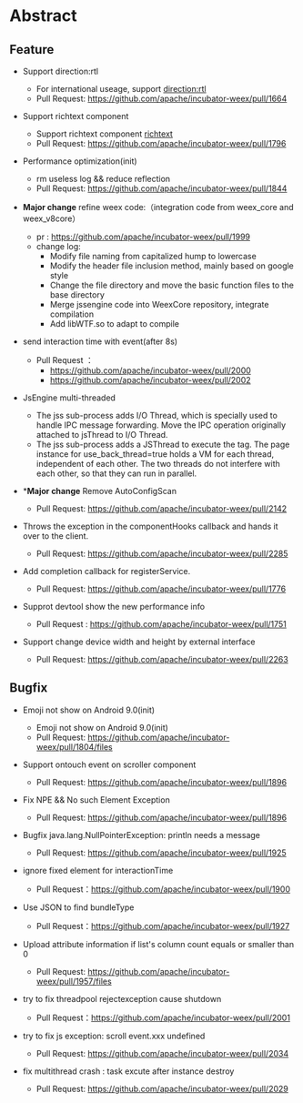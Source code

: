 # Abstract
## Feature
* Support direction:rtl
	* For international useage, support [direction:rtl](https://developer.mozilla.org/en-US/docs/Web/CSS/direction)
	* Pull Request: https://github.com/apache/incubator-weex/pull/1664

* Support richtext component
	* Support richtext component [richtext](http://weex-project.io/cn/references/components/richtext.html)
	* Pull Request: https://github.com/apache/incubator-weex/pull/1796

*  Performance optimization(init)
	* rm useless log && reduce reflection
	* Pull Request: https://github.com/apache/incubator-weex/pull/1844

* **Major change** refine weex code:（integration code from weex_core and weex_v8core）
    * pr : https://github.com/apache/incubator-weex/pull/1999
    * change log:
    	* Modify file naming from capitalized hump to lowercase
    	* Modify the header file inclusion method, mainly based on google style
    	* Change the file directory and move the basic function files to the base directory
    	* Merge jssengine code into WeexCore repository, integrate compilation
    	* Add libWTF.so to adapt to compile
    	
* send interaction time with event(after 8s)
	* Pull Request ：
		* https://github.com/apache/incubator-weex/pull/2000
		* https://github.com/apache/incubator-weex/pull/2002

* JsEngine multi-threaded
    * The jss sub-process adds I/O Thread, which is specially used to handle IPC message forwarding. Move the IPC operation originally attached to jsThread to I/O Thread. 
    * The jss sub-process adds a JSThread to execute the tag. The page instance for use_back_thread=true holds a VM for each thread, independent of each other. The two threads do not interfere with each other, so that they can run in parallel.

* ***Major change** Remove AutoConfigScan
    * Pull Request: https://github.com/apache/incubator-weex/pull/2142

* Throws the exception in the componentHooks callback and hands it over to the client.
    * Pull Request: https://github.com/apache/incubator-weex/pull/2285

* Add completion callback for registerService.
  * Pull Request: https://github.com/apache/incubator-weex/pull/1776

* Supprot devtool show the new performance info
  * Pull Request : <https://github.com/apache/incubator-weex/pull/1751>

* Support change device width and height by external interface
  * Pull Request:  <https://github.com/apache/incubator-weex/pull/2263>

## Bugfix
*  Emoji not show on Android 9.0(init)
	* Emoji not show on Android 9.0(init)
	* Pull Request:  https://github.com/apache/incubator-weex/pull/1804/files

* Support ontouch event on scroller component
	* Pull Request: https://github.com/apache/incubator-weex/pull/1896

* Fix NPE && No such Element Exception
	* Pull Request: https://github.com/apache/incubator-weex/pull/1896

* Bugfix java.lang.NullPointerException: println needs a message
	* Pull Request: https://github.com/apache/incubator-weex/pull/1925

* ignore fixed element for interactionTime
	* Pull Request：https://github.com/apache/incubator-weex/pull/1900

* Use JSON to find bundleType
	* Pull Request：https://github.com/apache/incubator-weex/pull/1927

* Upload attribute information if list's column count equals or smaller than 0 
	* Pull Request: https://github.com/apache/incubator-weex/pull/1957/files

* try to fix threadpool rejectexception cause  shutdown 
	* Pull Request：https://github.com/apache/incubator-weex/pull/2001

* try to fix js exception: scroll event.xxx undefined
    * Pull Request: https://github.com/apache/incubator-weex/pull/2034

* fix multithread crash : task excute after instance destroy
    * Pull Request: https://github.com/apache/incubator-weex/pull/2029